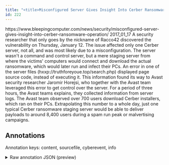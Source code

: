 ```yaml
---
title: "<title>Misconfigured Server Gives Insight Into Cerber Ransomware Operation</title>"
id: 222
---
```


<title>Misconfigured Server Gives Insight Into Cerber Ransomware Operation</title>
<source> https://www.bleepingcomputer.com/news/security/misconfigured-server-gives-insight-into-cerber-ransomware-operation/ </source>
<date> 2017_01_17 </date>
<text>
A security researcher that only goes by the nickname of Racco42 discovered the vulnerability on Thursday, January 12.
The issue affected only one Cerber server, not all, and was most likely due to a misconfiguration.
The server wasn't a command and control server, but a mere staging server from where the victims' computers would connect and download the actual ransomware, which would later run and infect their PCs.
An error in one of the server files (hxxp://truthforeyoue.top/search.php) displayed page source code, instead of executing it.
This information found its way to Avast security researcher Jaromir Horejsi, who together with the Avast team leveraged this error to get control over the server.
For a period of three hours, the Avast teams explains, they collected information from server logs.
The Avast team observed over 700 users download Cerber installers, which ran on their PCs.
Extrapolating this number to a whole day, just one typical Cerber ransomware staging server would be able to deliver payloads to around 8,400 users during a spam run peak or malvertising campaigns.
</text>



## Annotations

Annotation keys: content, sourcefile, cyberevent, info

<details>
<summary>Raw annotation JSON (preview)</summary>

```json
{
  "content": "A security researcher that only goes by the nickname of Racco42 discovered the vulnerability on Thursday, January 12. The issue affected only one Cerber server, not all, and was most likely due to a misconfiguration. The server wasn't a command and control server, but a mere staging server from where the victims' computers would connect and download the actual ransomware, which would later run and infect their PCs. An error in one of the server files (hxxp://truthforeyoue.top/search.php) displayed page source code, instead of executing it. This information found its way to Avast security researcher Jaromir Horejsi, who together with the Avast team leveraged this error to get control over the server. For a period of three hours, the Avast teams explains, they collected information from server logs. The Avast team observed over 700 users download Cerber installers, which ran on their PCs. Extrapolating this number to a whole day, just one typical Cerber ransomware staging server would be able to deliver payloads to around 8,400 users during a spam run peak or malvertising campaigns.",
  "sourcefile": "222.txt",
  "cyberevent": {
    "hopper": [
      {
        "index": 0,
        "relation": "Same",
        "events": [
          {
            "index": "E1",
            "type": "Vulnerability-related",
            "realis": "Actual",
            "nugget": {
              "startOffset": 64,
              "index": "T1",
              "endOffset": 74,
              "text": "discovered"
            },
            "argument": [
              {
                "index": "T5",
                "text": "Racco42",
                "endOffset": 63,
                "role": {
                  "type": "Discoverer"
                },
                "startOffset": 56,
                "type": "Person"
              },
              {
                "index": "T2",
                "text": "the vulnerability",
                "endOffset": 92,
                "role": {
                  "type": "Vulnerability"
                },
                "startOffset": 75,
                "type": "Vulnerability"
              },
              {
                "index": "T3",
                "text": "Thursday, January 1",
                "endOffset": 115,
                "role": {
                  "type": "Time"
                },
                "startOffset": 96,
                "type": "Time"
              },
              {
                "index": "T25",
                "text": "A security researcher",
                "endOffset": 21,
                "role": {
                  "type": "Discoverer"
                },
                "startOffset": 0,
                "type": "Person"
              }
            ],
            "subtype": "DiscoverVulnerability"
          },
          {
            "index": "E4",
            "type": "Vulnerability-related",
            "realis": "Actual",
            "nugget": {
              "startOffset": 128,
              "index": "T4",
              "endOffset": 136,
              "text": "affected"
            },
            "argument": [
              {
                "index": "T14",
                "text": "The issue",
                "endOffset": 127,
                "role": {
                  "type": "Vulnerability"
                },
                "startOffset": 118,
                "type": "Vulnerability"
              },
              {
                "index": "T10",
                "text": "one Cerber server",
                "endOffset": 159,
                "role": {
                  "type": "Vulnerable_System"
                },
                "startOffset": 142,
                "type": "System"
              },
              {
                "index": "T17",
                "text": "a misconfiguration",
                "endOffset": 215,
                "role": {
                  "type": "Vulnerability"
                },
                "startOffset": 197,
                "type": "V
```
</details>

